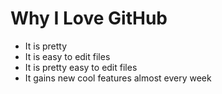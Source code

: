 # Why I Love GitHub

* It is pretty
* It is easy to edit files
* It is pretty easy to edit files
* It gains new cool features almost every week